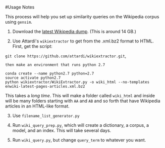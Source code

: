 #Usage Notes

This process will help you set up similarity queries on the Wikipedia corpus using `gensim`.

1. Download the [latest Wikipedia dump](https://dumps.wikimedia.org/enwiki/latest/enwiki-latest-pages-articles.xml.bz2). (This is around 14 GB.)

2. Use Attardi's `wikiextractor` to get from the .xml.bz2 format to HTML.  First, get the script:
 
 `git clone https://github.com/attardi/wikiextractor.git`, 
	
	then make an environment that runs python 2.7 
	
 ```
 conda create --name python2.7 python=2.7
 source activate python2.7
 python wikiextractor/WikiExtractor.py -o wiki_html --no-templates enwiki-latest-pages-articles.xml.bz2
 ```
 This takes a _long time_.  This will make a folder called `wiki_html` and inside will be many folders starting with `AA` and `AB` and so forth that have Wikipedia articles in an HTML-like format.  
 
3. Use `filename_list_generator.py`

4. Run `wiki_query_prep.py`, which will create a dictionary, a corpus, a model, and an index.  This will take several days.

5. Run `wiki_query.py`, but change `query_term` to whatever you want.
 

